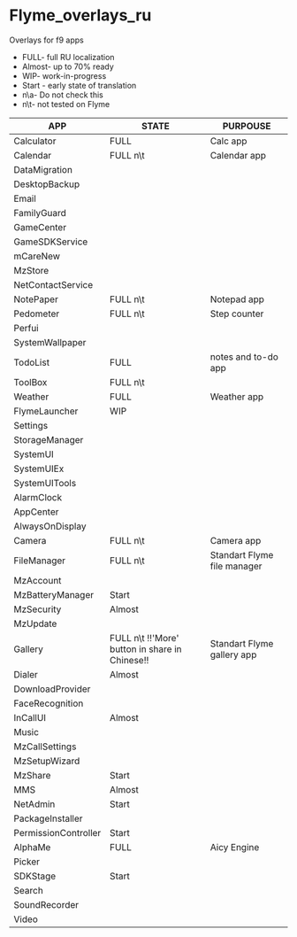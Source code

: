 # Flyme_overlays_ru
Overlays for f9 apps

- FULL- full RU localization 
- Almost- up to 70% ready
- WIP- work-in-progress
- Start - early state of translation
- n\a- Do not check this
- n\t- not tested on Flyme

| APP | STATE | PURPOUSE |
| ------ | ------ | ------ |
| Calculator | FULL | Calc app |
| Calendar | FULL n\t | Calendar app |
| DataMigration | | |
| DesktopBackup | | |
| Email | | |
| FamilyGuard | | |
| GameCenter | | |
| GameSDKService | | |
| mCareNew | | |
| MzStore | | |
| NetContactService | | |
| NotePaper | FULL n\t | Notepad app |
| Pedometer | FULL n\t | Step counter |
| Perfui | | |
| SystemWallpaper | | |
| TodoList | FULL | notes and to-do app |
| ToolBox | FULL n\t | |
| Weather | FULL | Weather app |
| FlymeLauncher | WIP |  |
| Settings |  |  |
| StorageManager |  |  |
| SystemUI |  |  |
| SystemUIEx |  |  |
| SystemUITools |  |  |
| AlarmClock |  |  |
| AppCenter |  |  |
| AlwaysOnDisplay |  |  |
| Camera | FULL n\t | Camera app |
| FileManager | FULL n\t | Standart Flyme file manager |
| MzAccount |  |  |
| MzBatteryManager | Start |  |
| MzSecurity | Almost |  |
| MzUpdate |  |  |
| Gallery | FULL n\t !!'More' button in share in Chinese!! | Standart Flyme gallery app |
| Dialer | Almost |  |
| DownloadProvider |  |  |
| FaceRecognition |  |  |
| InCallUI | Almost |  |
| Music |  |  |
| MzCallSettings |  |  |
| MzSetupWizard |  |  |
| MzShare | Start |  |
| MMS | Almost |  |
| NetAdmin | Start |  |
| PackageInstaller |  |  |
| PermissionController | Start |  |
| AlphaMe | FULL | Aicy Engine |
| Picker |  |  |
| SDKStage | Start |  |
| Search |  |  |
| SoundRecorder |  |  |
| Video |  |  |